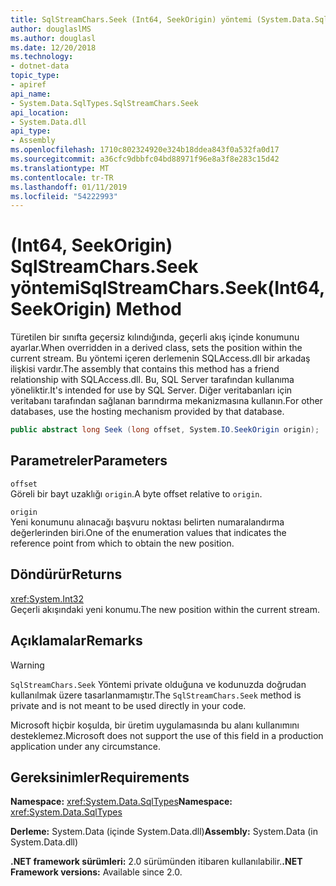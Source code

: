 ```yaml
---
title: SqlStreamChars.Seek (Int64, SeekOrigin) yöntemi (System.Data.SqlTypes)
author: douglaslMS
ms.author: douglasl
ms.date: 12/20/2018
ms.technology:
- dotnet-data
topic_type:
- apiref
api_name:
- System.Data.SqlTypes.SqlStreamChars.Seek
api_location:
- System.Data.dll
api_type:
- Assembly
ms.openlocfilehash: 1710c802324920e324b18ddea843f0a532fa0d17
ms.sourcegitcommit: a36cfc9dbbfc04bd88971f96e8a3f8e283c15d42
ms.translationtype: MT
ms.contentlocale: tr-TR
ms.lasthandoff: 01/11/2019
ms.locfileid: "54222993"
---
```

# <a name="sqlstreamcharsseekint64-seekorigin-method"></a><span data-ttu-id="2157e-102">(Int64, SeekOrigin) SqlStreamChars.Seek yöntemi</span><span class="sxs-lookup"><span data-stu-id="2157e-102">SqlStreamChars.Seek(Int64, SeekOrigin) Method</span></span>

<span data-ttu-id="2157e-103">Türetilen bir sınıfta geçersiz kılındığında, geçerli akış içinde konumunu ayarlar.</span><span class="sxs-lookup"><span data-stu-id="2157e-103">When overridden in a derived class, sets the position within the current stream.</span></span> <span data-ttu-id="2157e-104">Bu yöntemi içeren derlemenin SQLAccess.dll bir arkadaş ilişkisi vardır.</span><span class="sxs-lookup"><span data-stu-id="2157e-104">The assembly that contains this method has a friend relationship with SQLAccess.dll.</span></span> <span data-ttu-id="2157e-105">Bu, SQL Server tarafından kullanıma yöneliktir.</span><span class="sxs-lookup"><span data-stu-id="2157e-105">It's intended for use by SQL Server.</span></span> <span data-ttu-id="2157e-106">Diğer veritabanları için veritabanı tarafından sağlanan barındırma mekanizmasına kullanın.</span><span class="sxs-lookup"><span data-stu-id="2157e-106">For other databases, use the hosting mechanism provided by that database.</span></span>

```csharp
public abstract long Seek (long offset, System.IO.SeekOrigin origin);
```

## <a name="parameters"></a><span data-ttu-id="2157e-107">Parametreler</span><span class="sxs-lookup"><span data-stu-id="2157e-107">Parameters</span></span>

`offset`\
<span data-ttu-id="2157e-108">Göreli bir bayt uzaklığı `origin`.</span><span class="sxs-lookup"><span data-stu-id="2157e-108">A byte offset relative to `origin`.</span></span>

`origin`\
<span data-ttu-id="2157e-109">Yeni konumunu alınacağı başvuru noktası belirten numaralandırma değerlerinden biri.</span><span class="sxs-lookup"><span data-stu-id="2157e-109">One of the enumeration values that indicates the reference point from which to obtain the new position.</span></span>

## <a name="returns"></a><span data-ttu-id="2157e-110">Döndürür</span><span class="sxs-lookup"><span data-stu-id="2157e-110">Returns</span></span>

<xref:System.Int32>\
<span data-ttu-id="2157e-111">Geçerli akışındaki yeni konumu.</span><span class="sxs-lookup"><span data-stu-id="2157e-111">The new position within the current stream.</span></span>

## <a name="remarks"></a><span data-ttu-id="2157e-112">Açıklamalar</span><span class="sxs-lookup"><span data-stu-id="2157e-112">Remarks</span></span>

> [!WARNING]
> <span data-ttu-id="2157e-113">`SqlStreamChars.Seek` Yöntemi private olduğuna ve kodunuzda doğrudan kullanılmak üzere tasarlanmamıştır.</span><span class="sxs-lookup"><span data-stu-id="2157e-113">The `SqlStreamChars.Seek` method is private and is not meant to be used directly in your code.</span></span>
>
> <span data-ttu-id="2157e-114">Microsoft hiçbir koşulda, bir üretim uygulamasında bu alanı kullanımını desteklemez.</span><span class="sxs-lookup"><span data-stu-id="2157e-114">Microsoft does not support the use of this field in a production application under any circumstance.</span></span>

## <a name="requirements"></a><span data-ttu-id="2157e-115">Gereksinimler</span><span class="sxs-lookup"><span data-stu-id="2157e-115">Requirements</span></span>

<span data-ttu-id="2157e-116">**Namespace:** <xref:System.Data.SqlTypes></span><span class="sxs-lookup"><span data-stu-id="2157e-116">**Namespace:** <xref:System.Data.SqlTypes></span></span>

<span data-ttu-id="2157e-117">**Derleme:** System.Data (içinde System.Data.dll)</span><span class="sxs-lookup"><span data-stu-id="2157e-117">**Assembly:** System.Data (in System.Data.dll)</span></span>

<span data-ttu-id="2157e-118">**.NET framework sürümleri:** 2.0 sürümünden itibaren kullanılabilir.</span><span class="sxs-lookup"><span data-stu-id="2157e-118">**.NET Framework versions:** Available since 2.0.</span></span>